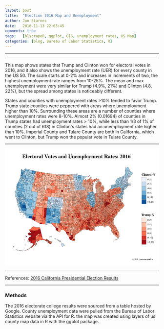 ```yaml
---
layout: post
title:  "Election 2016 Map and Unemployment"
author: Jon Starnes
date:   2016-11-13 22:03:45
comments: true
tags:   [blscrapeR, ggplot, GIS, unemployment rates, US Map]
categories: [blog, Bureau of Labor Statistics, R]
---
```


---
---

This map shows states that Trump and Clinton  won for electoral votes in 2016, and it also shows the unemployment rate (UER) for every county in the US 50. The scale starts at 0-2% and increases in increments of two, the highest unemployment rate ranges from 10-25%. The mean and max unemployment were very similar for Trump (4.9%, 21%) and Clinton (4.8, 22%), but the spread among states is noticeably different.

States and counties with unemployment rates >10%  tended to favor Trump. Trump state counties were peppered with areas where unemployment higher than 10%. Surrounding these areas are a number of counties where unemployment rates were 8-10%. Almost 2% (0.01694) of counties in Trump states had unemployment rates > 10%, while less than 1/3 of 1% of counties (2 out of 618) in Clinton's states had an unemployment rate higher than 10%. Imperial County and Tulare County are both in California, which went to Clinton, but Trump won the popular vote in Tulare County.


---


![Electoral College Votes and Unemployment: 2016](/assets/img/blog/post03_map1.png)
 

---  

References:
[2016 California Presidential Election Results](http://www.politico.com/2016-election/results/map/president/california/)

---  


### Methods  
The 2016 electorate college results were sourced from a table hosted by Google. County unemployment data were pulled from the Bureau of Labor Statistics website via the API for R. the map was created using layers of us county map data in R with the ggplot package.
